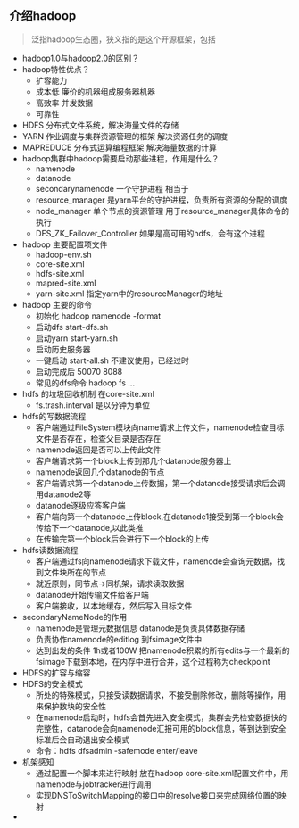 ## 介绍hadoop
  > 泛指hadoop生态圈，狭义指的是这个开源框架，包括
  - hadoop1.0与hadoop2.0的区别？
  - hadoop特性优点？
    - 扩容能力 
    - 成本低  廉价的机器组成服务器机器
    - 高效率  并发数据
    - 可靠性  
  - HDFS 分布式文件系统，解决海量文件的存储
  - YARN 作业调度与集群资源管理的框架 解决资源任务的调度
  - MAPREDUCE 分布式运算编程框架 解决海量数据的计算
  - hadoop集群中hadoop需要启动那些进程，作用是什么？
    - namenode 
    - datanode
    - secondarynamenode  一个守护进程 相当于
    - resource_manager 是yarn平台的守护进程，负责所有资源的分配的调度
    - node_manager 单个节点的资源管理 用于resource_manager具体命令的执行
    - DFS_ZK_Failover_Controller 如果是高可用的hdfs，会有这个进程
  - hadoop 主要配置项文件
    - hadoop-env.sh
    - core-site.xml
    - hdfs-site.xml
    - mapred-site.xml
    - yarn-site.xml  指定yarn中的resourceManager的地址
  - hadoop 主要的命令
    - 初始化 hadoop namenode -format
    - 启动dfs start-dfs.sh
    - 启动yarn start-yarn.sh
    - 启动历史服务器 
    - 一键启动  start-all.sh 不建议使用，已经过时
    - 启动完成后 50070 8088
    - 常见的dfs命令  hadoop fs ...
  - hdfs 的垃圾回收机制 在core-site.xml
    - fs.trash.interval 是以分钟为单位
  - hdfs的写数据流程
    - 客户端通过FileSystem模块向name请求上传文件，namenode检查目标文件是否存在，检查父目录是否存在
    - namenode返回是否可以上传此文件
    - 客户端请求第一个block上传到那几个datanode服务器上
    - namenode返回几个datanode的节点
    - 客户端请求第一个datanode上传数据，第一个datanode接受请求后会调用datanode2等
    - datanode逐级应答客户端
    - 客户端向第一个datanode上传block,在datanode1接受到第一个block会传给下一个datanode,以此类推
    - 在传输完第一个block后会进行下一个block的上传
  - hdfs读数据流程
    - 客户端通过fs向namenode请求下载文件，namenode会查询元数据，找到文件块所在的节点
    - 就近原则，同节点->同机架，请求读取数据
    - datanode开始传输文件给客户端
    - 客户端接收，以本地缓存，然后写入目标文件
  - secondaryNameNode的作用
    - namenode是管理元数据信息 datanode是负责具体数据存储
    - 负责协作namenode的editlog 到fsimage文件中
    - 达到出发的条件  1h或者100W 把namenode积累的所有edits与一个最新的fsimage下载到本地，在内存中进行合并，这个过程称为checkpoint
  - HDFS的扩容与缩容
  - HDFS的安全模式
    - 所处的特殊模式，只接受读数据请求，不接受删除修改，删除等操作，用来保护数块的安全性
    - 在namenode启动时，hdfs会首先进入安全模式，集群会先检查数据快的完整性，datanode会向namenode汇报可用的block信息，等到达到安全标准后会自动退出安全模式
    - 命令：hdfs dfsadmin -safemode enter/leave
  - 机架感知
    - 通过配置一个脚本来进行映射  放在hadoop core-site.xml配置文件中，用namenode与jobtracker进行调用
    - 实现DNSToSwitchMapping的接口中的resolve接口来完成网络位置的映射
  - 